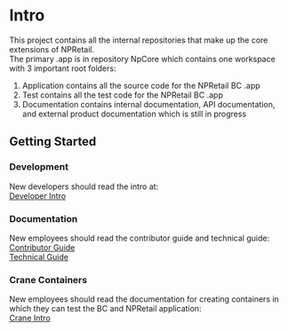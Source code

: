# Intro

This project contains all the internal repositories that make up the core extensions of NPRetail.  
The primary .app is in repository NpCore which contains one workspace with 3 important root folders:
1. Application contains all the source code for the NPRetail BC .app
2. Test contains all the test code for the NPRetail BC .app
3. Documentation contains internal documentation, API documentation, and external product documentation which is still in progress

## Getting Started

### Development
New developers should read the intro at:  
[Developer Intro](https://github.com/navipartner/npcore/wiki/Developer-Introduction)

### Documentation
New employees should read the contributor guide and technical guide:  
[Contributor Guide](https://github.com/navipartner/npcore/wiki/Contributor-Guide)  
[Technical Guide](https://github.com/navipartner/npcore/wiki/Technical-Guide)

### Crane Containers
New employees should read the documentation for creating containers in which they can test the BC and NPRetail application:  
[Crane Intro](https://github.com/navipartner/npcore/wiki/Crane-Containers)